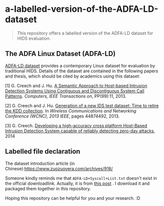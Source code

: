 # a-labelled-version-of-the-ADFA-LD-dataset
> This repository offers  a labelled version of the ADFA-LD dataset for HIDS evaluation.

## The ADFA Linux Dataset (ADFA-LD)

[ADFA-LD dataset](<https://www.unsw.adfa.edu.au/unsw-canberra-cyber/cybersecurity/ADFA-IDS-Datasets/>) provides a contemporary Linux dataset for evaluation by traditional HIDS. Details of the dataset are contained in the following papers and thesis, which should be cited by academics using this dataset:

[1] G. Creech and J. Hu. [A Semantic Approach to Host-based Intrusion Detection Systems Using Contiguous and Discontiguous System Call Patterns](http://ieeexplore.ieee.org/xpl/login.jsp?tp=&arnumber=6419701&url=http%3A%2F%2Fieeexplore.ieee.org%2Fxpls%2Fabs_all.jsp%3Farnumber%3D6419701). *Computers, IEEE Transactions on*, PP(99):11, 2013.

[2] G. Creech and J. Hu. [Generation of a new IDS test dataset: Time to retire the KDD collection](http://ieeexplore.ieee.org/xpl/login.jsp?tp=&arnumber=6555301&url=http%3A%2F%2Fieeexplore.ieee.org%2Fxpls%2Fabs_all.jsp%3Farnumber%3D6555301). In *Wireless Communications and Networking Conference (WCNC), 2013 IEEE*, pages 44874492, 2013.

[3] G. Creech. [Developing a high-accuracy cross platform Host-Based Intrusion Detection System capable of reliably detecting zero-day attacks](http://handle.unsw.edu.au/1959.4/53218), 2014



## Labelled file declaration

The dataset introduction article (in Chinese):https://www.zuozuovera.com/archives/918/



Someone kindly reminds me that `ADFA-LD+Syscall+List.txt`  doesn't exist in the official downloadlink. Actually, it is from  [this post](<https://www.researchgate.net/post/Were_can_I_get_a_labelled_version_of_the_ADFA-LD_dataset_for_HIDS_evaluation>) . I download it and packaged them together in this repository.

Hoping this repository can be helpful for you and your research. :D

